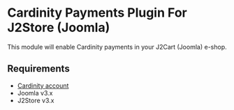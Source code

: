 # Cardinity Payments Plugin For J2Store (Joomla)

This module will enable Cardinity payments in your J2Cart (Joomla) e-shop.

## Requirements

- [Cardinity account](https://cardinity.com/sign-up)
- Joomla v3.x
- J2Store v3.x
